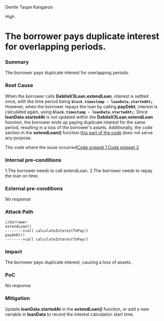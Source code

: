 Gentle Taupe Kangaroo

High

# The borrower pays duplicate interest for overlapping periods.

### Summary

The borrower pays duplicate interest for overlapping periods.

### Root Cause

When the borrower calls **DebitaV3Loan.extendLoan**, interest is settled once, with the time period being **`block.timestamp - loanData.startedAt;`**. However, when the borrower repays the loan by calling **payDebt**, interest is calculated again, using **`block.timestamp - loanData.startedAt;`**. Since **loanData.startedAt** is not updated within the **DebitaV3Loan.extendLoan** function, the borrower ends up paying duplicate interest for the same period, resulting in a loss of the borrower's assets. Additionally, the code section in the **extendLoan()** function [this part of the code](https://github.com/sherlock-audit/2024-11-debita-finance-v3/blob/1465ba6884c4cc44f7fc28e51f792db346ab1e33/Debita-V3-Contracts/contracts/DebitaV3Loan.sol#L588-L592C37) does not serve any purpose.

The code where the issue occurred[Code snippet 1](https://github.com/sherlock-audit/2024-11-debita-finance-v3/blob/1465ba6884c4cc44f7fc28e51f792db346ab1e33/Debita-V3-Contracts/contracts/DebitaV3Loan.sol#L547-L664C6),[Code snippet 2](https://github.com/sherlock-audit/2024-11-debita-finance-v3/blob/1465ba6884c4cc44f7fc28e51f792db346ab1e33/Debita-V3-Contracts/contracts/DebitaV3Loan.sol#L720C4-L738C6)

### Internal pre-conditions

1.The borrower needs to call extendLoan.
2.The borrower needs to repay the loan on time.

### External pre-conditions

_No response_

### Attack Path


```solidity
//borrower
extendLoan()
-------->call calculateInterestToPay()
payDebt()
-------->call calculateInterestToPay()
```



### Impact

The borrower pays duplicate interest, causing a loss of assets.

### PoC

_No response_

### Mitigation

Update **loanData.startedAt** in the **extendLoan()** function, or add a new variable in **loanData** to record the interest calculation start time.
